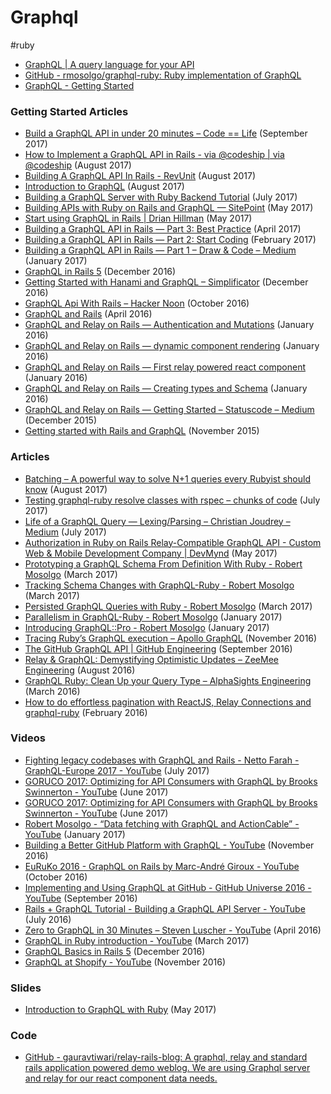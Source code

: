 # Graphql
#ruby
 
- [GraphQL | A query language for your API](http://graphql.org/)
- [GitHub - rmosolgo/graphql-ruby: Ruby implementation of GraphQL](https://github.com/rmosolgo/graphql-ruby)
- [GraphQL - Getting Started](http://graphql-ruby.org/getting_started)

### Getting Started Articles
- [Build a GraphQL API in under 20 minutes – Code == Life](https://engineering.musefind.com/build-a-graphql-api-in-under-20-minutes-3cdaa774b786) (September 2017)
- [How to Implement a GraphQL API in Rails - via @codeship | via @codeship](https://blog.codeship.com/how-to-implement-a-graphql-api-in-rails/) (August 2017)
- [Building A GraphQL API In Rails - RevUnit](http://blog.revunit.com/building-graphql-api-rails/)  (August 2017)
- [Introduction to GraphQL](http://gabrielsobrinho.com/introduction-to-graphql/) (August 2017)
- [Building a GraphQL Server with Ruby Backend Tutorial](https://www.howtographql.com/graphql-ruby/0-introduction/) (July 2017)
- [Building APIs with Ruby on Rails and GraphQL — SitePoint](https://www.sitepoint.com/building-apis-ruby-rails-graphql/) (May 2017)
- [Start using GraphQL in Rails | Drian Hillman](http://drianhillman.me/2017/05/06/graphql-ruby.html) (May 2017)
- [Building a GraphQL API in Rails — Part 3: Best Practice](https://medium.com/@DrawandCode/building-a-graphql-api-in-rails-part-3-best-practice-8e4a655463d4) (April 2017)
- [Building a GraphQL API in Rails — Part 2: Start Coding](https://medium.com/@DrawandCode/building-a-graphql-api-in-rails-part-start-coding-8b1de6d75041) (February 2017)
- [Building a GraphQL API in Rails — Part 1 – Draw & Code – Medium](https://medium.com/@DrawandCode/building-a-graphql-api-in-rails-part-1-a40aaf7e165f) (January 2017)
- [GraphQL in Rails 5](https://rubyplus.com/articles/4361-GraphQL-in-Rails-5) (December 2016)
- [Getting Started with Hanami and GraphQL – Simplificator](https://blog.simplificator.com/2016/12/07/getting-started-with-hanami-and-graphql/) (December 2016)
- [GraphQL Api With Rails – Hacker Noon](https://hackernoon.com/graphql-api-with-rails-faab252aaffa) (October 2016)
- [GraphQL and Rails](https://www.spectory.com/blog/GraphQL%20and%20Rails) (April 2016)
-  [GraphQL and Relay on Rails — Authentication and Mutations](https://medium.com/@gauravtiwari/graphql-and-relay-on-rails-authentication-and-authorisation-f7c07ebb47b3#.n854re9ha) (January 2016)
- [GraphQL and Relay on Rails — dynamic component rendering](https://medium.com/@gauravtiwari/graphql-and-relay-on-rails-dynamic-component-rendering-2be4e208ef92#.gvw5kevg1) (January 2016)
- [GraphQL and Relay on Rails — First relay powered react component](https://medium.com/@gauravtiwari/graphql-and-relay-on-rails-first-relay-powered-react-component-cb3f9ee95eca) (January 2016)
- [GraphQL and Relay on Rails — Creating types and Schema](https://medium.com/@gauravtiwari/graphql-and-relay-on-rails-creating-types-and-schema-b3f9b232ccfc) (January 2016)
- [GraphQL and Relay on Rails — Getting Started – Statuscode – Medium](https://medium.com/statuscode/graphql-and-relay-on-rails-getting-started-955a49d251de) (December 2015)
- [Getting started with Rails and GraphQL](http://mgiroux.me/2015/getting-started-with-rails-graphql-relay/) (November 2015)

### Articles
- [Batching  – A powerful way to solve N+1 queries every Rubyist should know](https://engineering.universe.com/batching-a-powerful-way-to-solve-n-1-queries-every-rubyist-should-know-24e20c6e7b94) (August 2017)
- [Testing graphql-ruby resolve classes with rspec – chunks of code](https://chunksofco.de/testing-graphql-ruby-resolve-classes-with-rspec-959e343464a6) (July 2017)
- [Life of a GraphQL Query — Lexing/Parsing – Christian Joudrey – Medium](https://medium.com/@cjoudrey/life-of-a-graphql-query-lexing-parsing-ca7c5045fad8) (July 2017)
- [Authorization in Ruby on Rails Relay-Compatible GraphQL API - Custom Web & Mobile Development Company | DevMynd](https://www.devmynd.com/blog/authorization-ruby-rails-relay-compatible-graphql-api/) (May 2017)
-  [Prototyping a GraphQL Schema From Definition With Ruby - Robert Mosolgo](http://rmosolgo.github.io/blog/2017/03/17/prototyping-a-graphql-schema-from-definition-with-ruby/) (March 2017)
- [Tracking Schema Changes with GraphQL-Ruby - Robert Mosolgo](http://rmosolgo.github.io/blog/2017/03/16/tracking-schema-changes-with-graphql-ruby/) (March 2017)
- [Persisted GraphQL Queries with Ruby - Robert Mosolgo](http://rmosolgo.github.io/blog/2017/03/07/persisted-graphql-queries-with-ruby/) (March 2017)
- [Parallelism in GraphQL-Ruby - Robert Mosolgo](http://rmosolgo.github.io/blog/2017/01/22/parallelism-in-graphql-ruby/) (January 2017)
- [Introducing GraphQL::Pro - Robert Mosolgo](http://rmosolgo.github.io/blog/2017/01/09/introducing-graphql-pro/) (January 2017)
- [Tracing Ruby’s GraphQL execution – Apollo GraphQL](https://dev-blog.apollodata.com/tracing-rubys-graphql-execution-faec1fe20267) (November 2016)
- [The GitHub GraphQL API | GitHub Engineering](https://githubengineering.com/the-github-graphql-api/) (September 2016)
- [Relay & GraphQL: Demystifying Optimistic Updates – ZeeMee Engineering](https://zeemee.engineering/relay-graphql-demystifying-optimistic-updates-9f789b2e36c9) (August 2016)
- [GraphQL Ruby: Clean Up your Query Type – AlphaSights Engineering](https://m.alphasights.com/graphql-ruby-clean-up-your-query-type-d7ab05a47084) (March 2016)
- [How to do effortless pagination with ReactJS, Relay Connections and graphql-ruby](https://m.alphasights.com/how-to-do-effortless-pagination-with-relay-connections-and-graphql-ruby-a534ffaf5cbf) (February 2016)

### Videos
- [Fighting legacy codebases with GraphQL and Rails - Netto Farah - GraphQL-Europe 2017 - YouTube](https://www.youtube.com/watch?v=TIzEZJuDpIQ) (July 2017)
- [GORUCO 2017: Optimizing for API Consumers with GraphQL by Brooks Swinnerton - YouTube](https://www.youtube.com/watch?v=psPnEUAL08w) (June 2017)
- [GORUCO 2017: Optimizing for API Consumers with GraphQL by Brooks Swinnerton - YouTube](https://www.youtube.com/watch?v=psPnEUAL08w) (June 2017)
- [Robert Mosolgo - “Data fetching with GraphQL and ActionCable” - YouTube](https://www.youtube.com/watch?v=9UG_xqc_Dvw) (January 2017)
- [Building a Better GitHub Platform with GraphQL - YouTube](https://www.youtube.com/watch?v=hT-4pVmkGt0) (November 2016)
- [EuRuKo 2016 - GraphQL on Rails by Marc-André Giroux - YouTube](https://www.youtube.com/watch?v=_V96jduEvjY) (October 2016)
- [Implementing and Using GraphQL at GitHub - GitHub Universe 2016 - YouTube](https://www.youtube.com/watch?v=wPPFhcqGcvk&t=731s) (September 2016)
- [Rails + GraphQL Tutorial - Building a GraphQL API Server - YouTube](https://www.youtube.com/watch?v=DaznKqh5Ypk) (July 2016)
- [Zero to GraphQL in 30 Minutes – Steven Luscher - YouTube](https://www.youtube.com/watch?v=UBGzsb2UkeY) (April 2016)
- [GraphQL in Ruby introduction - YouTube](https://www.youtube.com/watch?v=l6s7HIM5J4U) (March 2017)
- [GraphQL Basics in Rails 5](https://rubyplus.com/episodes/271-GraphQL-Basics-in-Rails-5) (December 2016)
- [GraphQL at Shopify - YouTube](https://www.youtube.com/watch?v=Wlu_PWCjc6Y) (November 2016)

### Slides
- [Introduction to GraphQL with Ruby](https://www.slideshare.net/DigitalNativesBudapest/introduction-to-graphql-with-ruby-76297020) (May 2017)

### Code
- [GitHub - gauravtiwari/relay-rails-blog: A graphql, relay and standard rails application powered demo weblog. We are using Graphql server and relay for our react component data needs.](https://github.com/gauravtiwari/relay-rails-blog)
